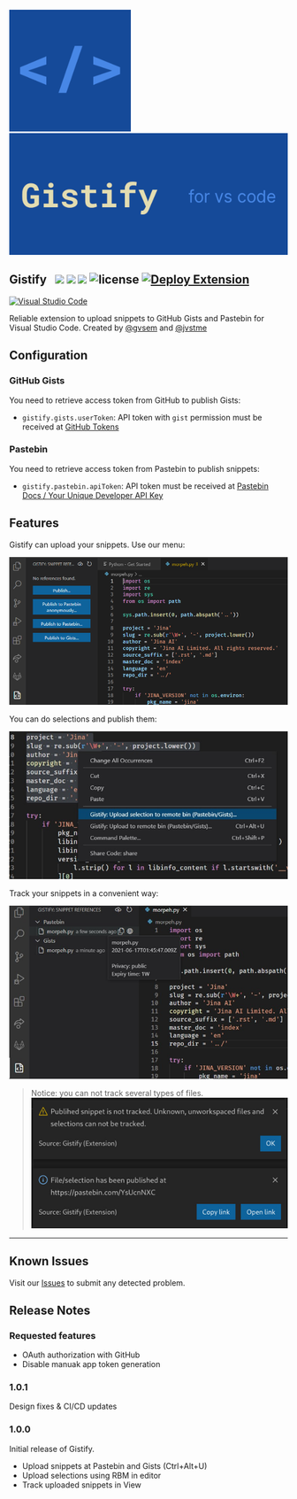 
<img src="logo256.png" height="220px"><img src="images/gistify.png" height="220px">

## Gistify &nbsp; ![](https://vsmarketplacebadges.dev/version-short/GistifyAB.gistify.svg) ![](https://vsmarketplacebadges.dev/installs-short/GistifyAB.gistify.svg) ![](https://vsmarketplacebadges.dev/trending-monthly/GistifyAB.gistify.svg) ![license](https://img.shields.io/badge/license-MIT-blue) [![Deploy Extension](https://github.com/gvsem/gistify/actions/workflows/master.yml/badge.svg)](https://github.com/gvsem/gistify/actions/workflows/master.yml)

[![Visual Studio Code](https://img.shields.io/badge/Download%20for%20Visual%20Studio%20Code-0078d7.svg?style=for-the-badge&logo=visual-studio-code&logoColor=white)](https://marketplace.visualstudio.com/items?itemName=GistifyAB.gistify)

Reliable extension to upload snippets to GitHub Gists and Pastebin for Visual Studio Code. Created by [@gvsem](https://github.com/gvsem) and [@jvstme](https://github.com/jvstme)

## Configuration

### GitHub Gists

You need to retrieve access token from GitHub to publish Gists:

* `gistify.gists.userToken`: API token with `gist` permission must be received at [GitHub Tokens](https://github.com/settings/tokens/new)

### Pastebin

You need to retrieve access token from Pastebin to publish snippets:

* `gistify.pastebin.apiToken`: API token must be received at [Pastebin Docs / Your Unique Developer API Key](https://pastebin.com/doc_api#1)

## Features

Gistify can upload your snippets. Use our menu:

![Menu usage](images/menu.png)

You can do selections and publish them:

![RMB usage](images/editor_context_menu.jpg)

Track your snippets in a convenient way:

![RMB usage](images/tracker.jpg)

> Notice: you can not track several types of files. ![RMB usage](images/tracker_warning.jpg)

-----------------------------------------------------------------------------------------------------------

## Known Issues

Visit our [Issues](https://github.com/gvsem/gistify/issues) to submit any detected problem.

## Release Notes

### Requested features

* OAuth authorization with GitHub
* Disable manuak app token generation

### 1.0.1

Design fixes & CI/CD updates

### 1.0.0

Initial release of Gistify.
* Upload snippets at Pastebin and Gists (Ctrl+Alt+U)
* Upload selections using RBM in editor
* Track uploaded snippets in View
